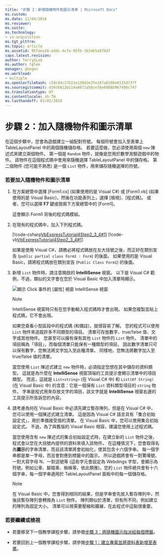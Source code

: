 ```yaml
---
title: "步驟 2：新增隨機物件和圖示清單 | Microsoft Docs"
ms.custom: 
ms.date: 11/04/2016
ms.reviewer: 
ms.suite: 
ms.technology:
- vs-acquisition
ms.tgt_pltfrm: 
ms.topic: article
ms.assetid: 95faea28-eddc-4cfa-95fb-3b34b5a976d7
caps.latest.revision: 
author: TerryGLee
ms.author: tglee
manager: ghogen
ms.workload:
- multiple
ms.openlocfilehash: c54c94c27b21e120d2e3fe187a6598e0115d737f
ms.sourcegitcommit: d16c6812b114a8672a58ce78e6988b967498c747
ms.translationtype: HT
ms.contentlocale: zh-TW
ms.lasthandoff: 03/02/2018
---
```

# <a name="step-2-add-a-random-object-and-a-list-of-icons"></a>步驟 2：加入隨機物件和圖示清單
在這個步驟中，您會為遊戲建立一組配對符號。 每個符號會加入至表單上 TableLayoutPanel 中的兩個隨機儲存格。 若要這麼做，您必須使用兩個 `new` 陳述式來建立兩個物件。 第一個是 `Random` 物件，就像是您用於數學測驗遊戲中的物件。 該物件在這個程式碼中會用來隨機選擇 TableLayoutPanel 中的儲存格。 第二個物件 (您可能不熟悉) 是一個 `List` 物件，用來儲存隨機選擇的符號。

### <a name="to-add-a-random-object-and-a-list-of-icons"></a>若要加入隨機物件和圖示清單

1.  在方案總管中選擇 [Form1.cs] (如果使用的是 Visual C#) 或 [Form1.vb] (如果使用的是 Visual Basic)，然後在功能表列上，選擇 [檢視]、[程式碼]。 或者，您可以選擇 **F7** 鍵或按兩下方案總管中的 [Form1]。

     這會顯示 Form1 背後的程式碼模組。

2.  在現有的程式碼中，加入下列程式碼。

     [!code-csharp[VbExpressTutorial4Step2_3_4#1](../ide/codesnippet/CSharp/step-2-add-a-random-object-and-a-list-of-icons_1.cs)]
     [!code-vb[VbExpressTutorial4Step2_3_4#1](../ide/codesnippet/VisualBasic/step-2-add-a-random-object-and-a-list-of-icons_1.vb)]

     如果是使用 Visual C#，請務必將程式碼放在左大括號之後，而正好在類別宣告 (`public partial class Form1 : Form`) 的後面。 如果使用的是 Visual Basic，請將程式碼放在類別宣告 (`Public Class Form1`) 的後面。

3.  新增 `List` 物件時，請注意開啟的 **IntelliSense** 視窗。 以下是 Visual C# 範例，不過，類似的文字會在您於 Visual Basic 中加入清單時顯示。

     ![顯示 Click 事件的 [屬性] 視窗](../ide/media/express_listintellisense.png "Express_ListIntellisense") IntelliSense 視窗

    > [!NOTE]
    >  IntelliSense 視窗時只有在您手動輸入程式碼時才會出現。 如果您複製並貼上程式碼，它不會出現。

     如果您查看小型區段中的程式碼 (和備註)，就很容易了解。 您的程式可以使用 `List` 物件來追蹤許多不同類型的項目。 清單可存放數字、true/false 值、文字或其他物件。 您甚至可以擁有保有其他 `List` 物件的 `List` 物件。 清單中的項目稱為「項目」，而每個清單只能保有一種類型的項目。 因此數字清單只可以保有數字，您無法將文字加入至此種清單。 同樣地，您無法將數字加入至 true/false 值的清單。

     當您使用 `List` 陳述式建立 `new` 物件時，必須指定您想在其中儲存的資料類型。 這就是為什麼在 **IntelliSense** 視窗頂端的工具提示會顯示清單中的項目類型。 而且，這就是 `List<string>` (在 Visual C# 中) 和 `List(Of String)` (在 Visual Basic 中) 的含意：它是一個保有 `List` 資料類型項目的 `string` 物件。 字串是程式用來存放文字的項目，該文字就是 **IntelliSense** 視窗右邊的工具提示所告訴您的內容。

4.  請考慮為何在 Visual Basic 中必須先建立暫存陣列，但是在 Visual C# 中，您可以使用一個陳述式建立清單。 這是因為 Visual C# 語言具有「集合初始設定式」，用於準備接受值的清單。 在 Visual Basic 中，您可以使用集合初始設定式。 不過，為了與舊版的 Visual Basic 相容，建議您使用上述程式碼。

     當您使用含有 `new` 陳述式的集合初始設定式時，在建立新的 `List` 物件之後，程式會以您在大括號內提供的資料來填入該物件。 在這種情況下，您會取得名為**圖示**的字串清單，而且該清單將會初始化，使其包含十六個字串。 每一個字串都是單一字母，而且會對應到標籤中的圖示。 所以遊戲將會有一對驚嘆號、一對大寫字母 N、一對逗號等 (這些字元會設定為 Webdings 字型，會顯示為符號，例如公車、腳踏車、蜘蛛等，依此類推)。您的 `List` 物件總共會有十六個字串，每一個字串適用於 TableLayoutPanel 面板中的每一個儲存格。

    > [!NOTE]
    >  在 Visual Basic 中，您會得到相同的結果，但是字串會先放入暫存陣列中，然後該暫存陣列會轉換為 `List` 物件。 陣列類似於清單，但有所不同，例如建立的陣列為固定大小。 清單可以視需要壓縮和擴展，在此程式中這點很重要。

### <a name="to-continue-or-review"></a>若要繼續或檢視

-   若要移至下一個教學課程步驟，請參閱[步驟 3：將隨機圖示指派給每個標籤](../ide/step-3-assign-a-random-icon-to-each-label.md)。

-   若要回到上一個教學課程步驟，請參閱[步驟 1：建立專案並將資料表新增至表單](../ide/step-1-create-a-project-and-add-a-table-to-your-form.md)。